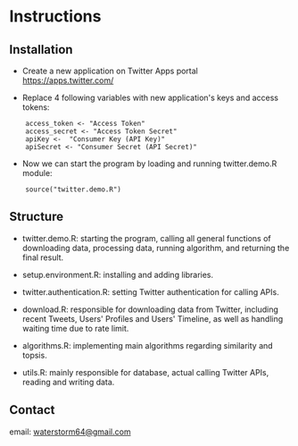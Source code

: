 # Instructions

## Installation

* Create a new application on Twitter Apps portal https://apps.twitter.com/

* Replace 4 following variables with new application's keys and access tokens:
```
	access_token <- "Access Token"
	access_secret <- "Access Token Secret"
	apiKey <-  "Consumer Key (API Key)"
	apiSecret <- "Consumer Secret (API Secret)" 
```
* Now we can start the program by loading and running twitter.demo.R module:

```	
	source("twitter.demo.R")
```

## Structure 

* twitter.demo.R: starting the program, calling all general functions of downloading data, processing data, running algorithm, and returning the final result.

* setup.environment.R: installing and adding libraries.

* twitter.authentication.R: setting Twitter authentication for calling APIs.

* download.R: responsible for downloading data from Twitter, including recent Tweets, Users' Profiles and Users' Timeline, as well as handling waiting time due to rate limit.

* algorithms.R: implementing main algorithms regarding similarity and topsis.

* utils.R: mainly responsible for database, actual calling Twitter APIs, reading and writing data. 

## Contact

email: waterstorm64@gmail.com
